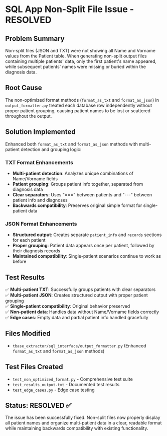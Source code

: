# SQL App Non-Split File Issue - RESOLVED

## Problem Summary
Non-split files (JSON and TXT) were not showing all Name and Vorname values from the Patient table. When generating non-split output files containing multiple patients' data, only the first patient's name appeared, while subsequent patients' names were missing or buried within the diagnosis data.

## Root Cause
The non-optimized format methods (`format_as_txt` and `format_as_json`) in `output_formatter.py` treated each database row independently without proper patient grouping, causing patient names to be lost or scattered throughout the output.

## Solution Implemented
Enhanced both `format_as_txt` and `format_as_json` methods with multi-patient detection and grouping logic:

### TXT Format Enhancements
- **Multi-patient detection**: Analyzes unique combinations of Name/Vorname fields
- **Patient grouping**: Groups patient info together, separated from diagnosis data  
- **Clear separators**: Uses "===" between patients and "---" between patient info and diagnoses
- **Backwards compatibility**: Preserves original simple format for single-patient data

### JSON Format Enhancements  
- **Structured output**: Creates separate `patient_info` and `records` sections for each patient
- **Proper grouping**: Patient data appears once per patient, followed by their diagnosis records
- **Maintained compatibility**: Single-patient scenarios continue to work as before

## Test Results
✅ **Multi-patient TXT**: Successfully groups patients with clear separators  
✅ **Multi-patient JSON**: Creates structured output with proper patient grouping  
✅ **Single-patient compatibility**: Original behavior preserved  
✅ **Non-patient data**: Handles data without Name/Vorname fields correctly  
✅ **Edge cases**: Empty data and partial patient info handled gracefully  

## Files Modified
- `tbase_extractor/sql_interface/output_formatter.py` (Enhanced `format_as_txt` and `format_as_json` methods)

## Test Files Created
- `test_non_optimized_format.py` - Comprehensive test suite
- `test_results_output.txt` - Documented test results
- `test_edge_cases.py` - Edge case testing

## Status: RESOLVED ✅
The issue has been successfully fixed. Non-split files now properly display all patient names and organize multi-patient data in a clear, readable format while maintaining backwards compatibility with existing functionality.
